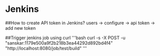 # Jenkins

##How to create API token in Jenkins?
users -> configure -> api token -> add new token 

##Trigger jenkins job using curl 
'''bash
     curl -s -X POST -u "sanskar:1179e500a9f2b218b3ea44292d892bd4f4" "http://localhost:8080/job/test/build"
'''